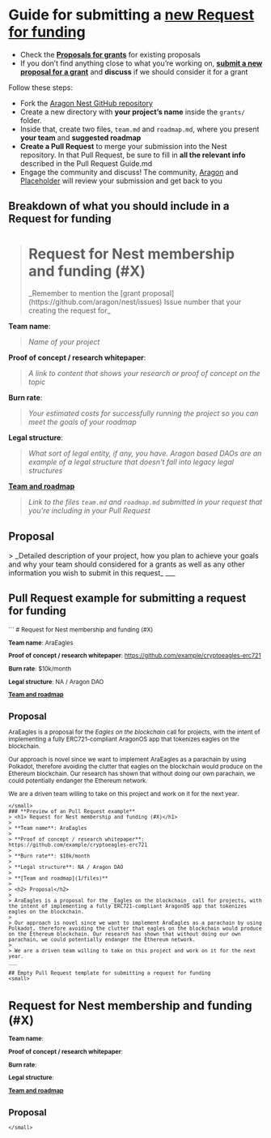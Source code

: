 # Guide for submitting a [new Request for funding](https://github.com/aragon/nest/pulls)

- Check the [**Proposals for grants**](https://github.com/aragon/nest/issues) for existing proposals
- If you don’t find anything close to what you’re working on, [**submit a new proposal for a grant**](https://github.com/aragon/nest/issues/new) and **discuss** if we should consider it for a grant

Follow these steps:

- Fork the [Aragon Nest GitHub repository](https://github.com/aragon/nest)
- Create a new directory with **your project’s name** inside the `grants/` folder.
- Inside that, create two files, `team.md` and `roadmap.md`, where you present **your team** and **suggested roadmap**
- **Create a Pull Request** to merge your submission into the Nest repository. In that Pull Request, be sure to fill in **all the relevant info** described in the Pull Request Guide.md
- Engage the community and discuss! The community, [Aragon](https://aragon.one) and [Placeholder](https://twitter.com/placeholdervc) will review your submission and get back to you

## Breakdown of what you should include in a Request for funding

> <h1> Request for Nest membership and funding (#X)</h1>
> _Remember to mention the [grant proposal](https://github.com/aragon/nest/issues) Issue number that your creating the request for_

**Team name**:
> _Name of your project_

**Proof of concept / research whitepaper**:
> _A link to content that shows your research or proof of concept on the topic_

**Burn rate**:
> _Your estimated costs for successfully running the project so you can meet the goals of your roadmap_

**Legal structure**:
> _What sort of legal entity, if any, you have. Aragon based DAOs are an example of a legal structure that doesn't fall into legacy legal structures_

**[Team and roadmap](1/files)**
> _Link to the files `team.md` and `roadmap.md` submitted in your request that you're including in your Pull Request_

<h2> Proposal</h2>
> _Detailed description of your project, how you plan to achieve your goals and why your team should considered for a grants as well as any other information you wish to submit in this request_
___

## Pull Request example for submitting a request for funding
<small>
```
# Request for Nest membership and funding (#X)

**Team name**: AraEagles

**Proof of concept / research whitepaper**: https://github.com/example/cryptoeagles-erc721

**Burn rate**: $10k/month

**Legal structure**: NA / Aragon DAO

**[Team and roadmap](1/files)**



## Proposal

AraEagles is a proposal for the _Eagles on the blockchain_ call for projects, with the intent of implementing a fully ERC721-compliant AragonOS app that tokenizes eagles on the blockchain.

Our approach is novel since we want to implement AraEagles as a parachain by using Polkadot, therefore avoiding the clutter that eagles on the blockchain would produce on the Ethereum blockchain. Our research has shown that without doing our own parachain, we could potentially endanger the Ethereum network.

We are a driven team willing to take on this project and work on it for the next year.
```
</small>
### **Preview of an Pull Request example**
> <h1> Request for Nest membership and funding (#X)</h1>
>
> **Team name**: AraEagles
>
> **Proof of concept / research whitepaper**: https://github.com/example/cryptoeagles-erc721
>
> **Burn rate**: $10k/month
>
> **Legal structure**: NA / Aragon DAO
>
> **[Team and roadmap](1/files)**
>
> <h2> Proposal</h2>
>
> AraEagles is a proposal for the _Eagles on the blockchain_ call for projects, with the intent of implementing a fully ERC721-compliant AragonOS app that tokenizes eagles on the blockchain.
>
> Our approach is novel since we want to implement AraEagles as a parachain by using Polkadot, therefore avoiding the clutter that eagles on the blockchain would produce on the Ethereum blockchain. Our research has shown that without doing our own parachain, we could potentially endanger the Ethereum network.
>
> We are a driven team willing to take on this project and work on it for the next year.
___

## Empty Pull Request template for submitting a request for funding
<small>
```
# Request for Nest membership and funding (#X)

**Team name**:

**Proof of concept / research whitepaper**:

**Burn rate**:

**Legal structure**:

**[Team and roadmap](1/files)**



## Proposal
```
</small>
